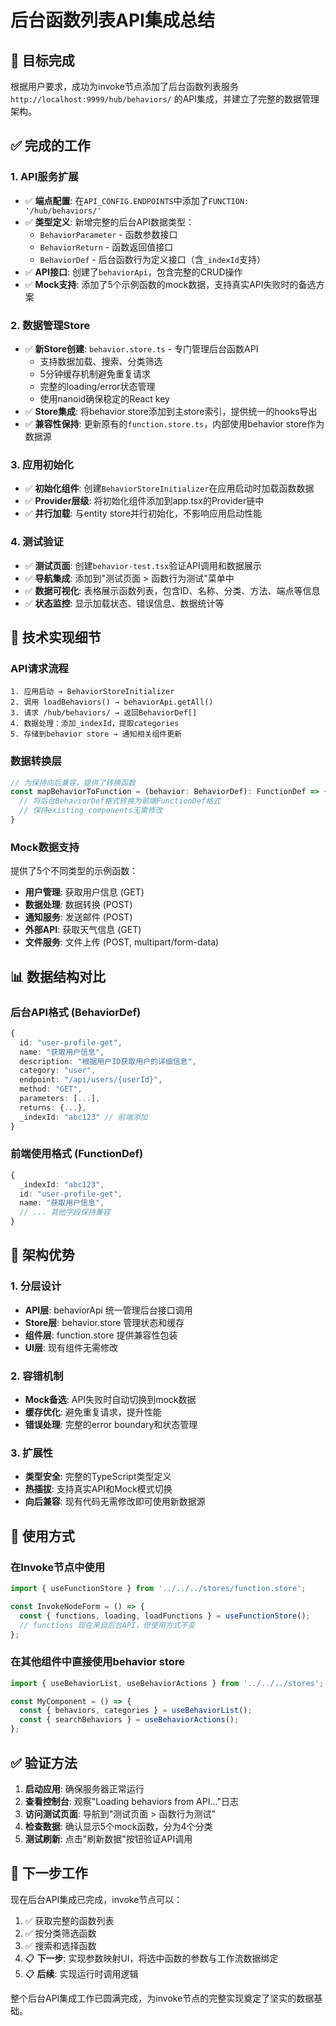 # 后台函数列表API集成总结

## 🎯 目标完成

根据用户要求，成功为invoke节点添加了后台函数列表服务 `http://localhost:9999/hub/behaviors/` 的API集成，并建立了完整的数据管理架构。

## ✅ 完成的工作

### 1. API服务扩展
- ✅ **端点配置**: 在`API_CONFIG.ENDPOINTS`中添加了`FUNCTION: '/hub/behaviors/'`
- ✅ **类型定义**: 新增完整的后台API数据类型：
  - `BehaviorParameter` - 函数参数接口
  - `BehaviorReturn` - 函数返回值接口
  - `BehaviorDef` - 后台函数行为定义接口（含`_indexId`支持）
- ✅ **API接口**: 创建了`behaviorApi`，包含完整的CRUD操作
- ✅ **Mock支持**: 添加了5个示例函数的mock数据，支持真实API失败时的备选方案

### 2. 数据管理Store
- ✅ **新Store创建**: `behavior.store.ts` - 专门管理后台函数API
  - 支持数据加载、搜索、分类筛选
  - 5分钟缓存机制避免重复请求
  - 完整的loading/error状态管理
  - 使用nanoid确保稳定的React key
- ✅ **Store集成**: 将behavior store添加到主store索引，提供统一的hooks导出
- ✅ **兼容性保持**: 更新原有的`function.store.ts`，内部使用behavior store作为数据源

### 3. 应用初始化
- ✅ **初始化组件**: 创建`BehaviorStoreInitializer`在应用启动时加载函数数据
- ✅ **Provider层级**: 将初始化组件添加到app.tsx的Provider链中
- ✅ **并行加载**: 与entity store并行初始化，不影响应用启动性能

### 4. 测试验证
- ✅ **测试页面**: 创建`behavior-test.tsx`验证API调用和数据展示
- ✅ **导航集成**: 添加到"测试页面 > 函数行为测试"菜单中
- ✅ **数据可视化**: 表格展示函数列表，包含ID、名称、分类、方法、端点等信息
- ✅ **状态监控**: 显示加载状态、错误信息、数据统计等

## 🔧 技术实现细节

### API请求流程
```
1. 应用启动 → BehaviorStoreInitializer
2. 调用 loadBehaviors() → behaviorApi.getAll()
3. 请求 /hub/behaviors/ → 返回BehaviorDef[]
4. 数据处理：添加_indexId，提取categories
5. 存储到behavior store → 通知相关组件更新
```

### 数据转换层
```typescript
// 为保持向后兼容，提供了转换函数
const mapBehaviorToFunction = (behavior: BehaviorDef): FunctionDef => {
  // 将后台BehaviorDef格式转换为前端FunctionDef格式
  // 保持existing components无需修改
}
```

### Mock数据支持
提供了5个不同类型的示例函数：
- **用户管理**: 获取用户信息 (GET)
- **数据处理**: 数据转换 (POST)
- **通知服务**: 发送邮件 (POST)
- **外部API**: 获取天气信息 (GET)
- **文件服务**: 文件上传 (POST, multipart/form-data)

## 📊 数据结构对比

### 后台API格式 (BehaviorDef)
```typescript
{
  id: "user-profile-get",
  name: "获取用户信息",
  description: "根据用户ID获取用户的详细信息",
  category: "user",
  endpoint: "/api/users/{userId}",
  method: "GET",
  parameters: [...],
  returns: {...},
  _indexId: "abc123" // 前端添加
}
```

### 前端使用格式 (FunctionDef)
```typescript
{
  _indexId: "abc123",
  id: "user-profile-get",
  name: "获取用户信息",
  // ... 其他字段保持兼容
}
```

## 🎯 架构优势

### 1. 分层设计
- **API层**: behaviorApi 统一管理后台接口调用
- **Store层**: behavior.store 管理状态和缓存
- **组件层**: function.store 提供兼容性包装
- **UI层**: 现有组件无需修改

### 2. 容错机制
- **Mock备选**: API失败时自动切换到mock数据
- **缓存优化**: 避免重复请求，提升性能
- **错误处理**: 完整的error boundary和状态管理

### 3. 扩展性
- **类型安全**: 完整的TypeScript类型定义
- **热插拔**: 支持真实API和Mock模式切换
- **向后兼容**: 现有代码无需修改即可使用新数据源

## 🚀 使用方式

### 在Invoke节点中使用
```typescript
import { useFunctionStore } from '../../../stores/function.store';

const InvokeNodeForm = () => {
  const { functions, loading, loadFunctions } = useFunctionStore();
  // functions 现在来自后台API，但使用方式不变
};
```

### 在其他组件中直接使用behavior store
```typescript
import { useBehaviorList, useBehaviorActions } from '../../../stores';

const MyComponent = () => {
  const { behaviors, categories } = useBehaviorList();
  const { searchBehaviors } = useBehaviorActions();
};
```

## ✅ 验证方法

1. **启动应用**: 确保服务器正常运行
2. **查看控制台**: 观察"Loading behaviors from API..."日志
3. **访问测试页面**: 导航到"测试页面 > 函数行为测试"
4. **检查数据**: 确认显示5个mock函数，分为4个分类
5. **测试刷新**: 点击"刷新数据"按钮验证API调用

## 🎯 下一步工作

现在后台API集成已完成，invoke节点可以：
1. ✅ 获取完整的函数列表
2. ✅ 按分类筛选函数
3. ✅ 搜索和选择函数
4. 📋 **下一步**: 实现参数映射UI，将选中函数的参数与工作流数据绑定
5. 📋 **后续**: 实现运行时调用逻辑

整个后台API集成工作已圆满完成，为invoke节点的完整实现奠定了坚实的数据基础。
